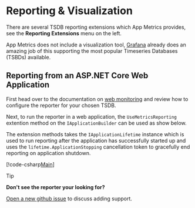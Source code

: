 # Reporting & Visualization

There are several TSDB reporting extensions which App Metrics provides, see the **Reporting Extensions** menu on the left.

App Metrics does not include a visualization tool, [Grafana](https://grafana.com/) already does an amazing job of this supporting the most popular Timeseries Databases (TSBDs) available.

## Reporting from an ASP.NET Core Web Application

First head over to the documentation on [web monitoring](../web-application-monitoring/index.md) and review how to configure the reporter for your chosen TSDB.

Next, to run the reporter in a web application, the `UseMetricsReporting` extention method on the `IApplicationBuilder` can be used as show below. 

The extension methods takes the `IApplicationLifetime` instance which is used to run reporting after the application has successfully started up and uses the `lifetime.ApplicationStopping` cancellation token to gracefully end reporting on application shutdown.

[!code-csharp[Main](../src/samples/AppMetrics.Startup.CodeSnippets/StartupWithReporting.cs?highlight=11)]

> [!TIP]
> **Don't see the reporter your looking for?**
>
>
> [Open a new github issue](https://github.com/alhardy/AppMetrics.Reporters/issues/new) to discuss adding support.